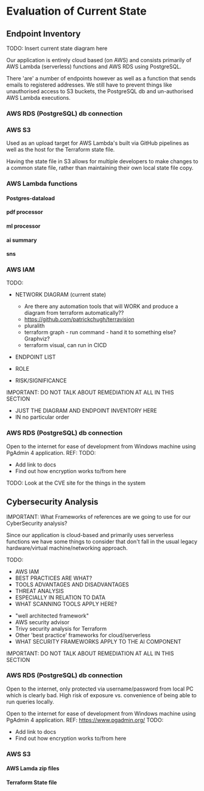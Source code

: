 # Evaluation of Current State <!-- 1000 words -->

## Endpoint Inventory

TODO: Insert current state diagram here

Our application is entirely cloud based (on AWS) and consists primarily of AWS Lambda (serverless) functions and AWS RDS using PostgreSQL. 

There 'are' a number of endpoints however as well as a function that sends emails to registered addresses. We still have to prevent things like unauthorised access to S3 buckets, the PostgreSQL db and un-authorised AWS Lambda executions.

### AWS RDS (PostgreSQL) db connection


### AWS S3
Used as an upload target for AWS Lambda's built via GitHub pipelines as well as the host for the Terraform state file. 

Having the state file in S3 allows for multiple developers to make changes to a common state file, rather than maintaining their own local state file copy. 


### AWS Lambda functions

#### Postgres-dataload

#### pdf processor

#### ml processor

#### ai summary

#### sns

### AWS IAM



TODO: 
- NETWORK DIAGRAM (current state)
  - Are there any automation tools that will WORK and produce a diagram from terraform automatically??
  - https://github.com/patrickchugh/terravision
  - pluralith
  - terraform graph - run command - hand it to something else? Graphviz?
  - terraform visual, can run in CICD

- ENDPOINT LIST
 - ROLE
 - RISK/SIGNIFICANCE


IMPORTANT: DO NOT TALK ABOUT REMEDIATION AT ALL IN THIS SECTION
 - JUST THE DIAGRAM AND ENDPOINT INVENTORY HERE
 - IN no particular order

### AWS RDS (PostgreSQL) db connection
Open to the internet for ease of development from Windows machine using PgAdmin 4 application. REF: 
TODO: 
 - Add link to docs
 - Find out how encryption works to/from here

TODO: Look at the CVE site for the things in the system

<!-- 
 * draw IO for network diagram
 * look at OWASP AI/LLM stuff
 * explain topology i.e. ALL CLOUD or STAR or something else
 * what are the key concepts on the diagram
 * argue for why improvements made, justify decisions
 * diagram for after, for example
 * support the WHY with industry best practice
  * GDPR is that's relevant
  * CVE's severity etc.

MILESTONE 3 - score the likelyhood of a breach vs. a framework. 
-->

<!--
* Create an Inventory of accessible network endpointscategorized by role, operating system and significance, using advanced scanning tools

* Create a basic network diagram that can include components like routers, switches, servers and workstations
-->

## Cybersecurity Analysis

IMPORTANT: What Frameworks of references are we going to use for our CyberSecurity analysis?

Since our application is cloud-based and primarily uses serverless functions we have some things to consider that don't fall in the usual legacy hardware/virtual machine/networking approach.

TODO: 
- AWS IAM
 - BEST PRACTICES ARE WHAT?
- TOOLS ADVANTAGES AND DISADVANTAGES
- THREAT ANALYSIS 
 - ESPECIALLY IN RELATION TO DATA
 - WHAT SCANNING TOOLS APPLY HERE?

* "well architected framework"
* AWS security advisor
* Trivy security analysis for Terraform
* Other 'best practice' frameworks for cloud/serverless
* WHAT SECURITY FRAMEWORKS APPLY TO THE AI COMPONENT

IMPORTANT: DO NOT TALK ABOUT REMEDIATION AT ALL IN THIS SECTION

### AWS RDS (PostgreSQL) db connection
Open to the internet, only protected via username/password from local PC which is clearly bad. High risk of exposure vs. convenience of being able to run queries locally.

Open to the internet for ease of development from Windows machine using PgAdmin 4 application. REF: https://www.pgadmin.org/
TODO: 
 - Add link to docs
 - Find out how encryption works to/from here

### AWS S3
#### AWS Lamda zip files
#### Terraform State file

<!-- 
- clear text/issues
-->

<!-- 
* Provide an overview of existing accessible and relevant protection mechanisms such as anti-virus, anti-malware and EDR systems, encryption and access controls

* Analyse the efficiency of these tools, highlight their advantages and disadvantages

* Analyse the effectiveness of protections and IDS/IPS systmes such as firewalls, VPNs, and endpoint protection software.

* Identify areas needing improvement, focusing on deficiencies that could expose endpoints to threats.

* My project is endpoint and data protection, out of the examples

-->

<!-- MARKING RUBRIC

CONDUCTS COMPREHENSIVE RESEARCH
* clear and detailed explanation of the network design, management and security
* include insightful examples and best practices
* create a detailed and well organised network diagram which...
  * accurately represents the network endpoints and their roles

EVALUATE A DIGITAL OR DATA NETWORK FOR COMMON VULNERABILITIES AND RISKS
* Conduct a thorough vulnerability assessment using industry standard tools
* analyze findings and identifies common vulnerabilities and risks in...
  * a clear and concise manner with...
  * additional insights and examples 

All this needs to be evidenced in this section

-->